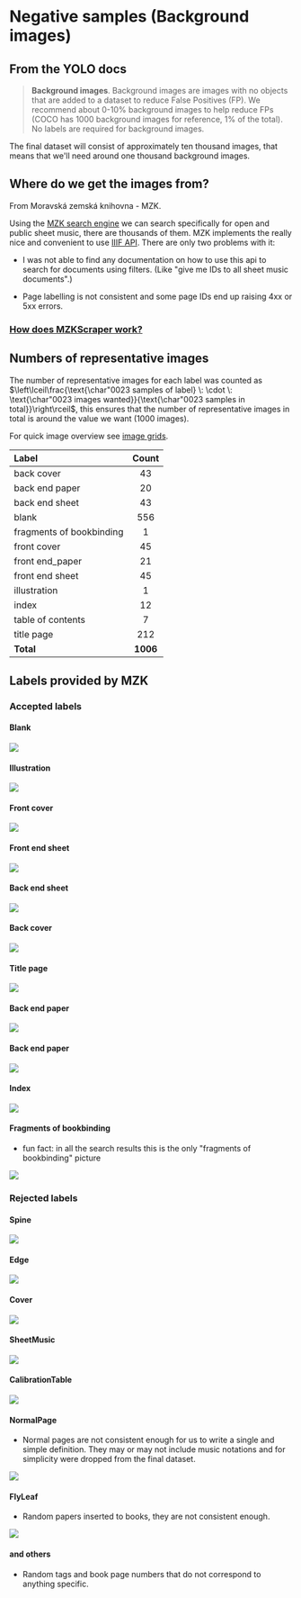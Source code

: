 # Negative samples (Background images)

## From the YOLO docs

> **Background images**. Background images are images with no objects that are added to a dataset to reduce False
> Positives (FP). We recommend about 0-10% background images to help reduce FPs (COCO has 1000 background images for
> reference, 1% of the total). No labels are required for background images.

The final dataset will consist of approximately ten thousand images, that means that we'll need around one thousand
background images.

## Where do we get the images from?

From Moravská zemská knihovna - MZK.

Using
the [MZK search engine](https://www.digitalniknihovna.cz/mzk/search?access=open&licences=public&doctypes=sheetmusic) we
can search specifically for open and public sheet music, there are thousands of them. MZK implements the really nice and
convenient to use [IIIF API](https://iiif.io/api/image/3.0/). There are only two problems with it:

- I was not able to find any documentation on how to use this api to search for documents using filters. (Like "give me
  IDs to all sheet music documents".)

- Page labelling is not consistent and some page IDs end up raising 4xx or 5xx errors.

### [How does MZKScraper work?](https://github.com/v-dvorak/mzkscraper/blob/main/docs/README.md)

## Numbers of representative images

The number of representative images for each label was counted as $\left\lceil\frac{\text{\char"0023 samples of label} \:
\cdot \: \text{\char"0023 images wanted}}{\text{\char"0023 samples in total}}\right\rceil$, this ensures that the number of
representative images in total is around the value we want (1000 images).

For quick image overview see [image grids](./docs/README.md).

| Label                    |  Count   |
|:-------------------------|:--------:|
| back cover               |    43    |        
| back end paper           |    20    |
| back end sheet           |    43    |
| blank                    |   556    |
| fragments of bookbinding |    1     |
| front cover              |    45    |
| front end_paper          |    21    |
| front end sheet          |    45    |
| illustration             |    1     |
| index                    |    12    |
| table of contents        |    7     |
| title page               |   212    |
| **Total**                | **1006** |

## Labels provided by MZK

### Accepted labels

#### Blank

![](https://api.kramerius.mzk.cz/search/iiif/uuid:b12f3c58-cf2a-4d6c-8838-01acda789e88/full/%5E!640,640/0/default.jpg)

#### Illustration

![](https://api.kramerius.mzk.cz/search/iiif/uuid:8537ecf9-e8b9-4147-aacc-1710ecd0f753/full/%5E!640,640/0/default.jpg)

#### Front cover

![](https://api.kramerius.mzk.cz/search/iiif/uuid:e41d0133-33b6-4d3b-aef2-f62fc9419d4a/full/%5E!640,640/0/default.jpg)

#### Front end sheet

![](https://api.kramerius.mzk.cz/search/iiif/uuid:1dc331dd-bbd9-46d2-9def-8f69bffcfc5a/full/%5E!640,640/0/default.jpg)

#### Back end sheet

![](https://api.kramerius.mzk.cz/search/iiif/uuid:8b0cc1fc-0204-471d-96b9-ab6d8ae54d62/full/%5E!640,640/0/default.jpg)

#### Back cover

![](https://api.kramerius.mzk.cz/search/iiif/uuid:906dca8d-5710-4ea7-b1b9-c9cd7975889f/full/%5E!640,640/0/default.jpg)

#### Title page

![](https://api.kramerius.mzk.cz/search/iiif/uuid:b185a013-b494-4f79-8cfc-d09cdfb502d3/full/%5E!640,640/0/default.jpg)

#### Back end paper

![](https://api.kramerius.mzk.cz/search/iiif/uuid:c26b4828-279f-4bdd-b8c9-a904e15170a4/full/%5E!640,640/0/default.jpg)

#### Back end paper

![](https://api.kramerius.mzk.cz/search/iiif/uuid:83170c1a-2914-498a-b571-e4496cd6c87a/full/%5E!640,640/0/default.jpg)

#### Index

![](https://api.kramerius.mzk.cz/search/iiif/uuid:aa4ce04a-9c37-49fe-827a-f09d3a2b2e81/full/%5E!640,640/0/default.jpg)

#### Fragments of bookbinding

- fun fact: in all the search results this is the only "fragments of bookbinding" picture

![](https://api.kramerius.mzk.cz/search/iiif/uuid:29e3938f-bc72-4ec1-aeec-d54d908a99b0/full/%5E!640,640/0/default.jpg)

### Rejected labels

#### Spine

![](https://api.kramerius.mzk.cz/search/iiif/uuid:b57d0175-adf7-4c86-bb52-0c3e02aa35ee/full/%5E!640,640/0/default.jpg)

#### Edge

![](https://api.kramerius.mzk.cz/search/iiif/uuid:97df2260-d12c-4fe1-9b41-d511744366d5/full/%5E!640,640/0/default.jpg)

#### Cover

![](https://api.kramerius.mzk.cz/search/iiif/uuid:37c18f61-cb2e-4d49-90c4-a25df0b00850/full/%5E!640,640/0/default.jpg)

#### SheetMusic

![](https://api.kramerius.mzk.cz/search/iiif/uuid:5117409d-9583-4c08-a4c8-134ac885853e/full/%5E!640,640/0/default.jpg)

#### CalibrationTable

![](https://api.kramerius.mzk.cz/search/iiif/uuid:81d2c5a2-0d2e-4f62-9322-274fbc5042ad/full/%5E!640,640/0/default.jpg)

#### NormalPage

- Normal pages are not consistent enough for us to write a single and simple definition. They may or may not include
  music notations and for simplicity were dropped from the final dataset.

![](https://api.kramerius.mzk.cz/search/iiif/uuid:de0a93a8-4fb9-4236-8c10-3652e55b432e/full/%5E!640,640/0/default.jpg)

#### FlyLeaf

- Random papers inserted to books, they are not consistent enough.

![](https://api.kramerius.mzk.cz/search/iiif/uuid:b7df9b52-5789-44d3-b6df-9a06a22c74ba/full/%5E!640,640/0/default.jpg)

#### and others

- Random tags and book page numbers that do not correspond to anything specific.

